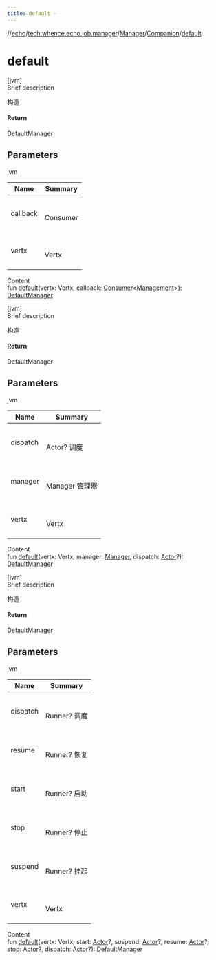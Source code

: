 ```yaml
---
title: default -
---
```

//[echo](../../../index.md)/[tech.whence.echo.job.manager](../../index.md)/[Manager](../index.md)/[Companion](index.md)/[default](default.md)



# default  
[jvm]  
Brief description  


构造



#### Return  


DefaultManager



## Parameters  
  
jvm  
  
|  Name|  Summary| 
|---|---|
| callback| <br><br>Consumer<Management><br><br>
| vertx| <br><br>Vertx<br><br>
  
  
Content  
fun [default](default.md)(vertx: Vertx, callback: [Consumer](../../../tech.whence.echo.function/-consumer/index.md)<[Management](../../../tech.whence.echo.job.manager.management/-management/index.md)>): [DefaultManager](../../-default-manager/index.md)  


[jvm]  
Brief description  


构造



#### Return  


DefaultManager



## Parameters  
  
jvm  
  
|  Name|  Summary| 
|---|---|
| dispatch| <br><br>Actor? 调度<br><br>
| manager| <br><br>Manager 管理器<br><br>
| vertx| <br><br>Vertx<br><br>
  
  
Content  
fun [default](default.md)(vertx: Vertx, manager: [Manager](../index.md), dispatch: [Actor](../../../tech.whence.echo.job.manager.management/-actor/index.md)?): [DefaultManager](../../-default-manager/index.md)  


[jvm]  
Brief description  


构造



#### Return  


DefaultManager



## Parameters  
  
jvm  
  
|  Name|  Summary| 
|---|---|
| dispatch| <br><br>Runner? 调度<br><br>
| resume| <br><br>Runner? 恢复<br><br>
| start| <br><br>Runner? 启动<br><br>
| stop| <br><br>Runner? 停止<br><br>
| suspend| <br><br>Runner? 挂起<br><br>
| vertx| <br><br>Vertx<br><br>
  
  
Content  
fun [default](default.md)(vertx: Vertx, start: [Actor](../../../tech.whence.echo.job.manager.management/-actor/index.md)?, suspend: [Actor](../../../tech.whence.echo.job.manager.management/-actor/index.md)?, resume: [Actor](../../../tech.whence.echo.job.manager.management/-actor/index.md)?, stop: [Actor](../../../tech.whence.echo.job.manager.management/-actor/index.md)?, dispatch: [Actor](../../../tech.whence.echo.job.manager.management/-actor/index.md)?): [DefaultManager](../../-default-manager/index.md)  



